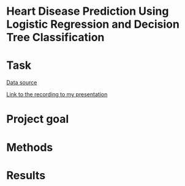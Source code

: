 # Heart Disease Prediction Using Logistic Regression and Decision Tree Classification

# Task 


[Data source](https://archive.ics.uci.edu/ml/datasets/heart+disease)

[Link to the recording to my presentation](https://drive.google.com/file/d/1vlpYFx6In8ZPlY46ua_8V6XjlV-dneZR/view?usp=sharing)

# Project goal



# Methods


# Results  


